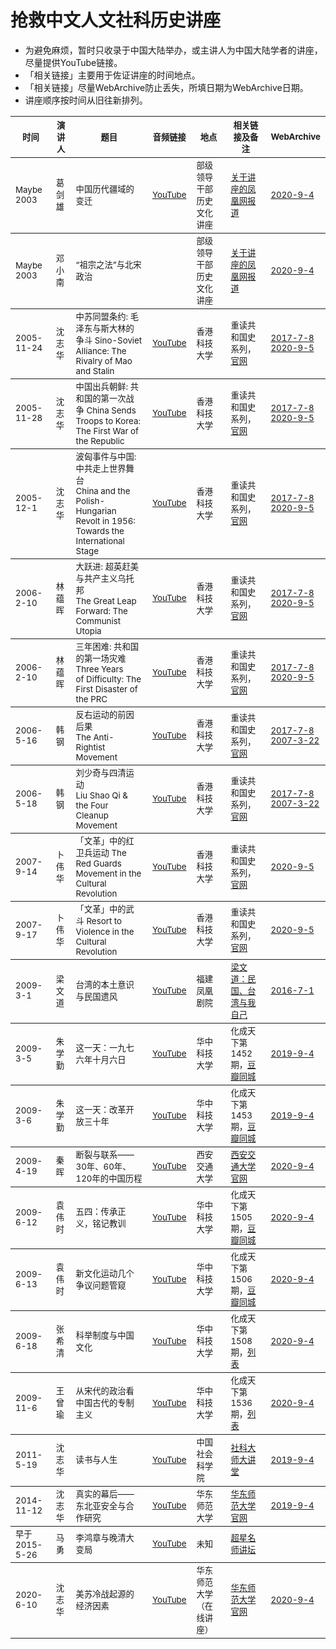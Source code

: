 # 抢救中文人文社科历史讲座

* 为避免麻烦，暂时只收录于中国大陆举办，或主讲人为中国大陆学者的讲座，尽量提供YouTube链接。
* 「相关链接」主要用于佐证讲座的时间地点。
* 「相关链接」尽量WebArchive防止丢失，所填日期为WebArchive日期。
* 讲座顺序按时间从旧往新排列。

<table>

<thead><tr>
    <th><sub>时间</sub></th>
    <th><sub>演讲人</sub></th>
    <th><sub>题目</sub></th>
    <th><sub>音频链接</sub></th>
    <th><sub>地点</sub></th>
    <th><sub>相关链接及备注</sub></th>
    <th><sub>WebArchive</sub></th>
</tr></thead>

<tbody><tr>
    <td><sub>Maybe 2003</sub></td>
    <td><sub>葛剑雄</sub></td>
    <td><sub>中国历代疆域的变迁 </sub></td>
    <td><sub><a href="https://youtu.be/YCsrdyDhi9w">YouTube</a></sub></td>
    <td><sub>部级领导干部历史文化讲座</sub></td>
    <td><sub><a href="http://book.ifeng.com/gundong/detail_2012_02/29/12855000_0.shtml">关于讲座的凤凰网报道</a></sub></td>
    <td><sub><a href="https://web.archive.org/web/20200904230537/http://book.ifeng.com/gundong/detail_2012_02/29/12855000_0.shtml">2020-9-4</a></sub></td>
</tr></tbody>

<tbody><tr>
    <td><sub>Maybe 2003</sub></td>
    <td><sub>邓小南</sub></td>
    <td><sub>“祖宗之法”与北宋政治 </sub></td>
    <td><sub></sub></td>
    <td><sub>部级领导干部历史文化讲座</sub></td>
    <td><sub><a href="http://book.ifeng.com/gundong/detail_2012_02/29/12855000_0.shtml">关于讲座的凤凰网报道</a></sub></td>
    <td><sub><a href="https://web.archive.org/web/20200904230537/http://book.ifeng.com/gundong/detail_2012_02/29/12855000_0.shtml">2020-9-4</a></sub></td>
</tr></tbody>

<tbody><tr>
    <td><sub>2005-11-24</sub></td>
    <td><sub>沈志华</sub></td>
    <td><sub>中苏同盟条约: 毛泽东与斯大林的争斗 Sino-Soviet<br>Alliance: The Rivalry of Mao and Stalin</sub></td>
    <td><sub><a href="https://youtu.be/BJKLXMjxU1U">YouTube</a></sub></td>
    <td><sub>香港科技大学</sub></td>
    <td><sub>重读共和国史系列，<a href="https://archives.ust.hk/dspace/handle/9999/35892">官网</a></sub></td>
    <td><sub><a href="https://web.archive.org/web/20170708224940/http://home.ust.hk/~avwork/MyDir/Archive/Archive/DHSS/SINO/SINO.html">2017-7-8</a><br>
        <a href="https://web.archive.org/web/20200905160147/https://archives.ust.hk/dspace/handle/9999/35892">2020-9-5</a></sub></td>
</tr></tbody>

<tbody><tr>
    <td><sub>2005-11-28</sub></td>
    <td><sub>沈志华</sub></td>
    <td><sub>中国出兵朝鲜: 共和国的第一次战争 China Sends<br>Troops to Korea: The First War of the Republic</sub></td>
    <td><sub><a href="https://youtu.be/JZJX1GAqQrY">YouTube</a></sub></td>
    <td><sub>香港科技大学</sub></td>
    <td><sub>重读共和国史系列，<a href="https://archives.ust.hk/dspace/handle/9999/35893">官网</a></sub></td>
    <td><sub><a href="https://web.archive.org/web/20170708224940/http://home.ust.hk/~avwork/MyDir/Archive/Archive/DHSS/SINO/SINO.html">2017-7-8</a><br>
        <a href="https://web.archive.org/web/20200905160147/https://archives.ust.hk/dspace/handle/9999/35893">2020-9-5</a></sub></td>
</tr></tbody>

<tbody><tr>
    <td><sub>2005-12-1</sub></td>
    <td><sub>沈志华</sub></td>
    <td><sub>波匈事件与中国: 中共走上世界舞台 <br>China and the Polish-Hungarian Revolt in 1956: <br>Towards the International Stage</sub></td>
    <td><sub><a href="https://youtu.be/S5FQr5J6AuU">YouTube</a></sub></td>
    <td><sub>香港科技大学</sub></td>
    <td><sub>重读共和国史系列，<a href="https://archives.ust.hk/dspace/handle/9999/35894">官网</a></sub></td>
    <td><sub><a href="https://web.archive.org/web/20170708224940/http://home.ust.hk/~avwork/MyDir/Archive/Archive/DHSS/SINO/SINO.html">2017-7-8</a><br>
        <a href="https://web.archive.org/web/20200905160147/https://archives.ust.hk/dspace/handle/9999/35894">2020-9-5</a></sub></td>
</tr></tbody>

<tbody><tr>
    <td><sub>2006-2-10</sub></td>
    <td><sub>林蕴晖</sub></td>
    <td><sub>大跃进: 超英赶美与共产主义乌托邦 <br>The Great Leap Forward: The Communist Utopia</sub></td>
    <td><sub><a href="https://youtu.be/BNDanH84Q40">YouTube</a></sub></td>
    <td><sub>香港科技大学</sub></td>
    <td><sub>重读共和国史系列，<a href="https://archives.ust.hk/dspace/handle/9999/35896">官网</a></sub></td>
    <td><sub><a href="https://web.archive.org/web/20170708224940/http://home.ust.hk/~avwork/MyDir/Archive/Archive/DHSS/SINO/SINO.html">2017-7-8</a><br>
        <a href="https://web.archive.org/web/20200905165514/https://archives.ust.hk/dspace/handle/9999/35896">2020-9-5</a></sub></td>
</tr></tbody>

<tbody><tr>
    <td><sub>2006-2-10</sub></td>
    <td><sub>林蕴晖</sub></td>
    <td><sub>三年困难: 共和国的第一场灾难 Three Years<br>of Difficulty: The First Disaster of the PRC</sub></td>
    <td><sub><a href="https://youtu.be/BNDanH84Q40">YouTube</a></sub></td>
    <td><sub>香港科技大学</sub></td>
    <td><sub>重读共和国史系列，<a href="https://archives.ust.hk/dspace/handle/9999/35896">官网</a></sub></td>
    <td><sub><a href="https://web.archive.org/web/20170708224940/http://home.ust.hk/~avwork/MyDir/Archive/Archive/DHSS/SINO/SINO.html">2017-7-8</a><br>
        <a href="https://web.archive.org/web/20200905165826/https://archives.ust.hk/dspace/handle/9999/35897">2020-9-5</a></sub></td>
</tr></tbody>

<tbody><tr>
    <td><sub>2006-5-16</sub></td>
    <td><sub>韩钢</sub></td>
    <td><sub>反右运动的前因后果<br>The Anti-Rightist Movement</sub></td>
    <td><sub><a href="https://youtu.be/ueMGzC_bTsI">YouTube</a></sub></td>
    <td><sub>香港科技大学</sub></td>
    <td><sub>重读共和国史系列，<a href="https://archives.ust.hk/dspace/bitstream/9999/32941/1/pao-02-a141.pdf">官网</a></sub></td>
    <td><sub><a href="https://web.archive.org/web/20170708224940/http://home.ust.hk/~avwork/MyDir/Archive/Archive/DHSS/SINO/SINO.html">2017-7-8</a><br>
        <a href="https://web.archive.org/web/20070322033958/http://www.ust.hk/~webccshs/forthcom.htm">2007-3-22</a></sub></td>
</tr></tbody>

<tbody><tr>
    <td><sub>2006-5-18</sub></td>
    <td><sub>韩钢</sub></td>
    <td><sub>刘少奇与四清运动<br>Liu Shao Qi & the Four Cleanup Movement</sub></td>
    <td><sub><a href="https://youtu.be/HGHLTuHZG_w">YouTube</a></sub></td>
    <td><sub>香港科技大学</sub></td>
    <td><sub>重读共和国史系列，<a href="https://archives.ust.hk/dspace/bitstream/9999/32941/1/pao-02-a141.pdf">官网</a></sub></td>
    <td><sub><a href="https://web.archive.org/web/20170708224940/http://home.ust.hk/~avwork/MyDir/Archive/Archive/DHSS/SINO/SINO.html">2017-7-8</a><br>
        <a href="https://web.archive.org/web/20070322033958/http://www.ust.hk/~webccshs/forthcom.htm">2007-3-22</a></sub></td>
</tr></tbody>

<tbody><tr>
    <td><sub>2007-9-14</sub></td>
    <td><sub>卜伟华</sub></td>
    <td><sub>「文革」中的红卫兵运动 The Red Guards<br>Movement in the Cultural Revolution</sub></td>
    <td><sub><a href="https://youtu.be/n9-0lDybD4s">YouTube</a></sub></td>
    <td><sub>香港科技大学</sub></td>
    <td><sub>重读共和国史系列，<a href="https://archives.ust.hk/dspace/handle/9999/35905">官网</a></sub></td>
    <td><sub><a href="https://web.archive.org/web/20200905170511/https://archives.ust.hk/dspace/handle/9999/35905">2020-9-5</a></sub></td>
</tr></tbody>

<tbody><tr>
    <td><sub>2007-9-17</sub></td>
    <td><sub>卜伟华</sub></td>
    <td><sub>「文革」中的武斗  Resort to Violence in the Cultural Revolution</sub></td>
    <td><sub><a href="https://youtu.be/d24B3FED-ws">YouTube</a></sub></td>
    <td><sub>香港科技大学</sub></td>
    <td><sub>重读共和国史系列，<a href="https://archives.ust.hk/dspace/handle/9999/35906">官网</a></sub></td>
    <td><sub><a href="https://web.archive.org/web/20200905170511/https://archives.ust.hk/dspace/handle/9999/35906">2020-9-5</a></sub></td>
</tr></tbody>

<tbody><tr>
    <td><sub>2009-3-1</sub></td>
    <td><sub>梁文道</sub></td>
    <td><sub>台湾的本土意识与民国遗风</sub></td>
    <td><sub><a href="https://www.youtube.com/watch?v=5ZLK5nCPEXU">YouTube</a></sub></td>
    <td><sub>福建凤凰剧院</sub></td>
    <td><sub><a href="http://liangwendao.org/archives/1504">梁文道：民国、台湾与我自己</a></sub></td>
    <td><sub><a href="https://web.archive.org/web/20160701021510/http://liangwendao.org/archives/1504/">2016-7-1</a></sub></td>
</tr></tbody>

<tbody><tr>
    <td><sub>2009-3-5</sub></td>
    <td><sub>朱学勤</sub></td>
    <td><sub>这一天：一九七六年十月六日</sub></td>
    <td><sub><a href="https://www.youtube.com/watch?v=C3lj1hmhvS4&t">YouTube</a></sub></td>
    <td><sub>华中科技大学</sub></td>
    <td><sub>化成天下第1452期，<a href="https://www.douban.com/event/10544040/">豆瓣同城</a></sub></td>
    <td><sub><a href="https://web.archive.org/web/20200904192511/https://www.douban.com/event/10544040/">2019-9-4</a></sub></td>
</tr></tbody>

<tbody><tr>
    <td><sub>2009-3-6</sub></td>
    <td><sub>朱学勤</sub></td>
    <td><sub>这一天：改革开放三十年</sub></td>
    <td><sub><a href="https://www.youtube.com/watch?v=jIh0P4VHW-Q">YouTube</a></sub></td>
    <td><sub>华中科技大学</sub></td>
    <td><sub>化成天下第1453期，<a href="https://www.douban.com/event/10544040/">豆瓣同城</a></sub></td>
    <td><sub><a href="https://web.archive.org/web/20200904192511/https://www.douban.com/event/10544040/">2019-9-4</a></sub></td>
</tr></tbody>

<tbody><tr>
    <td><sub>2009-4-19</sub></td>
    <td><sub>秦晖</sub></td>
    <td><sub>断裂与联系——30年、60年、120年的中国历程</sub></td>
    <td><sub><a href="https://www.youtube.com/watch?v=AXVQkAeIHGA">YouTube</a></sub></td>
    <td><sub>西安交通大学</sub></td>
    <td><sub><a href="http://xsc.xjtu.edu.cn/info/1046/9018.htm">西安交通大学官网</a></sub></td>
    <td><sub><a href="https://web.archive.org/web/20200904190120/http://xsc.xjtu.edu.cn/info/1046/9018.htm">2020-9-4</a></sub></td>
</tr></tbody>

<tbody><tr>
    <td><sub>2009-6-12</sub></td>
    <td><sub>袁伟时</sub></td>
    <td><sub>五四：传承正义，铭记教训</sub></td>
    <td><sub><a href="https://www.youtube.com/watch?v=49EazRuPNNM">YouTube</a></sub></td>
    <td><sub>华中科技大学</sub></td>
    <td><sub>化成天下第1505期，<a href="https://www.douban.com/event/10784480/">豆瓣同城</a></sub></td>
    <td><sub><a href="https://web.archive.org/web/20200904192801/https://www.douban.com/event/10784480/">2020-9-4</a></sub></td>
</tr></tbody>

<tbody><tr>
    <td><sub>2009-6-13</sub></td>
    <td><sub>袁伟时</sub></td>
    <td><sub>新文化运动几个争议问题管窥 </sub></td>
    <td><sub><a href="https://www.youtube.com/watch?v=kekxDR868-0">YouTube</a></sub></td>
    <td><sub>华中科技大学</sub></td>
    <td><sub>化成天下第1506期，<a href="https://www.douban.com/event/10784480/">豆瓣同城</a></sub></td>
    <td><sub><a href="https://web.archive.org/web/20200904192801/https://www.douban.com/event/10784480/">2020-9-4</a></sub></td>
</tr></tbody>

<tbody><tr>
    <td><sub>2009-6-18</sub></td>
    <td><sub>张希清</sub></td>
    <td><sub>科举制度与中国文化</sub></td>
    <td><sub><a href="https://youtu.be/YK4n5jCu6o4">YouTube</a></sub></td>
    <td><sub>华中科技大学</sub></td>
    <td><sub>化成天下第1508期，<a href="https://dahouzi.cn/archives/187/">列表</a></sub></td>
    <td><sub><a href="https://web.archive.org/web/20200904232230/https://dahouzi.cn/archives/187/">2020-9-4</a></sub></td>
</tr></tbody>

<tbody><tr>
    <td><sub>2009-11-6</sub></td>
    <td><sub>王曾瑜</sub></td>
    <td><sub>从宋代的政治看中国古代的专制主义</sub></td>
    <td><sub><a href="https://www.youtube.com/watch?v=o2_3LuffoSY">YouTube</a></sub></td>
    <td><sub>华中科技大学</sub></td>
    <td><sub>化成天下第1536期，<a href="https://dahouzi.cn/archives/187/">列表</a></sub></td>
    <td><sub><a href="https://web.archive.org/web/20200904232230/https://dahouzi.cn/archives/187/">2020-9-4</a></sub></td>
</tr></tbody>

<tbody><tr>
    <td><sub>2011-5-19</sub></td>
    <td><sub>沈志华</sub></td>
    <td><sub>读书与人生</sub></td>
    <td><sub><a href="https://youtu.be/f97eFeMkjzI">YouTube</a></sub></td>
    <td><sub>中国社会科学院</sub></td>
    <td><sub><a href="http://mchm.gscass.cn/html/news/2015-11-02/420.html">社科大师大讲堂</a></sub></td>
    <td><sub><a href="https://web.archive.org/web/20200904165217/http://mchm.gscass.cn/html/news/2015-11-02/420.html">2019-9-4</a></sub></td>
</tr></tbody>

<tbody><tr>
    <td><sub>2014-11-12</sub></td>
    <td><sub>沈志华</sub></td>
    <td><sub>真实的幕后——东北亚安全与合作研究</sub></td>
    <td><sub><a href="https://www.youtube.com/watch?v=jn8eQOtmFEA">YouTube</a></sub></td>
    <td><sub>华东师范大学</sub></td>
    <td><sub><a href="http://youth.ecnu.edu.cn/_t2008/1b/6e/c11404a138094/page.htm">华东师范大学官网</a></sub></td>
    <td><sub><a href="https://web.archive.org/web/20200904235925/http://youth.ecnu.edu.cn/_t2008/1b/6e/c11404a138094/page.htm">2019-9-4</a></sub></td>
</tr></tbody>

<tbody><tr>
    <td><sub>早于2015-5-26</sub></td>
    <td><sub>马勇</sub></td>
    <td><sub>李鸿章与晚清大变局</sub></td>
    <td><sub><a href="https://www.youtube.com/watch?v=Fvg06JuTG_A">YouTube</a></sub></td>
    <td><sub>未知</sub></td>
    <td><sub><a href="http://221.13.137.120:8098/videoinfo.asp?id=104633">超星名师讲坛</a></sub></td>
    <td><sub></sub></td>
</tr></tbody>

<tbody><tr>
    <td><sub>2020-6-10</sub></td>
    <td><sub>沈志华</sub></td>
    <td><sub>美苏冷战起源的经济因素</sub></td>
    <td><sub><a href="https://www.youtube.com/watch?v=3tRCTacjjXU">YouTube</a></sub></td>
    <td><sub>华东师范大学（在线讲座）</sub></td>
    <td><sub><a href="http://history.ecnu.edu.cn/a3/d6/c21736a304086/page.htm">华东师范大学官网</a></sub></td>
    <td><sub><a href="https://web.archive.org/web/20200904192248/http://history.ecnu.edu.cn/a3/d6/c21736a304086/page.htm">2020-9-4</a></sub></td>
</tr></tbody>

</table>
